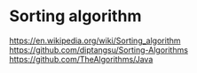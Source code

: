 # Sorting algorithm


https://en.wikipedia.org/wiki/Sorting_algorithm
https://github.com/diptangsu/Sorting-Algorithms
https://github.com/TheAlgorithms/Java







